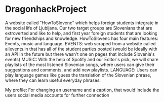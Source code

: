 # DragonhackProject

A website called "HowToSlovenc" which helps foreign students integrate in the social life of Ljubljana. 
Our two target groups are Slovenians that are extroverted and like to help, and first year foreign students that are looking for new friendships and knowledge.
HowToSlovenc has four main features: Events, music and language.
EVENTS: web scraped from a website called allevents.in that has all of the student parties posted (would be ideally with an API in the future but there wasn't one on pages that include Slovenia's events)
MUSIC: With the help of Spotify and our Editor's pick, we will share playlists of the most listened Slovenian songs, where users can give their suggestions and comments, and add new playlists.
LANGUAGE: Users can play language games like guess the translation of the Slovenian phrase, where they can learn useful everyday phrases.

My profile: For changing an username and a caption, that would include the users social media accounts for further connection


